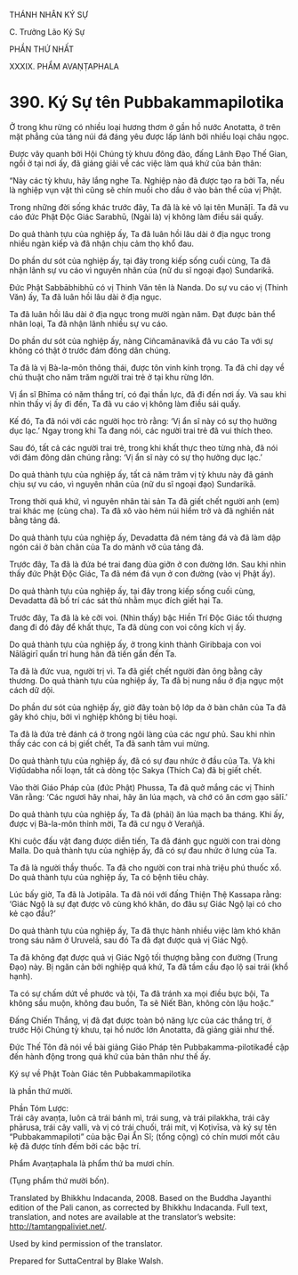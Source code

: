 THÁNH NHÂN KÝ SỰ

C. Trưởng Lão Ký Sự

PHẦN THỨ NHẤT

XXXIX. PHẨM AVAṆṬAPHALA

# 390\. Ký Sự tên Pubbakammapilotika

Ở trong khu rừng có nhiều loại hương thơm ở gần hồ nước Anotatta, ở trên mặt phẳng của tảng núi đá đáng yêu được lấp lánh bởi nhiều loại châu ngọc.

Được vây quanh bởi Hội Chúng tỳ khưu đông đảo, đấng Lãnh Đạo Thế Gian, ngồi ở tại nơi ấy, đã giảng giải về các việc làm quá khứ của bản thân:

“Này các tỳ khưu, hãy lắng nghe Ta. Nghiệp nào đã được tạo ra bởi Ta, nếu là nghiệp vụn vặt thì cũng sẽ chín muồi cho dầu ở vào bản thể của vị Phật.

Trong những đời sống khác trước đây, Ta đã là kẻ vô lại tên Munāḷī. Ta đã vu cáo đức Phật Độc Giác Sarabhū, (Ngài là) vị không làm điều sái quấy.

Do quả thành tựu của nghiệp ấy, Ta đã luân hồi lâu dài ở địa ngục trong nhiều ngàn kiếp và đã nhận chịu cảm thọ khổ đau.

Do phần dư sót của nghiệp ấy, tại đây trong kiếp sống cuối cùng, Ta đã nhận lãnh sự vu cáo vì nguyên nhân của (nữ du sĩ ngoại đạo) Sundarikā.

Đức Phật Sabbābhibhū có vị Thinh Văn tên là Nanda. Do sự vu cáo vị (Thinh Văn) ấy, Ta đã luân hồi lâu dài ở địa ngục.

Ta đã luân hồi lâu dài ở địa ngục trong mười ngàn năm. Đạt được bản thể nhân loại, Ta đã nhận lãnh nhiều sự vu cáo.

Do phần dư sót của nghiệp ấy, nàng Ciñcamānavikā đã vu cáo Ta với sự không có thật ở trước đám đông dân chúng.

Ta đã là vị Bà-la-môn thông thái, được tôn vinh kính trọng. Ta đã chỉ dạy về chú thuật cho năm trăm người trai trẻ ở tại khu rừng lớn.

Vị ẩn sĩ Bhīma có năm thắng trí, có đại thần lực, đã đi đến nơi ấy. Và sau khi nhìn thấy vị ấy đi đến, Ta đã vu cáo vị không làm điều sái quấy.

Kế đó, Ta đã nói với các người học trò rằng: ‘Vị ẩn sĩ này có sự thọ hưởng dục lạc.’ Ngay trong khi Ta đang nói, các người trai trẻ đã vui thích theo.

Sau đó, tất cả các người trai trẻ, trong khi khất thực theo từng nhà, đã nói với đám đông dân chúng rằng: ‘Vị ẩn sĩ này có sự thọ hưởng dục lạc.’

Do quả thành tựu của nghiệp ấy, tất cả năm trăm vị tỳ khưu này đã gánh chịu sự vu cáo, vì nguyên nhân của (nữ du sĩ ngoại đạo) Sundarikā.

Trong thời quá khứ, vì nguyên nhân tài sản Ta đã giết chết người anh (em) trai khác mẹ (cùng cha). Ta đã xô vào hẻm núi hiểm trở và đã nghiền nát bằng tảng đá.

Do quả thành tựu của nghiệp ấy, Devadatta đã ném tảng đá và đã làm dập ngón cái ở bàn chân của Ta do mảnh vỡ của tảng đá.

Trước đây, Ta đã là đứa bé trai đang đùa giỡn ở con đường lớn. Sau khi nhìn thấy đức Phật Độc Giác, Ta đã ném đá vụn ở con đường (vào vị Phật ấy).

Do quả thành tựu của nghiệp ấy, tại đây trong kiếp sống cuối cùng, Devadatta đã bố trí các sát thủ nhằm mục đích giết hại Ta.

Trước đây, Ta đã là kẻ cỡi voi. (Nhìn thấy) bậc Hiền Trí Độc Giác tối thượng đang đi đó đây để khất thực, Ta đã dùng con voi công kích vị ấy.

Do quả thành tựu của nghiệp ấy, ở trong kinh thành Giribbaja con voi Nālāgirī quẩn trí hung hãn đã tiến gần đến Ta.

Ta đã là đức vua, người trị vì. Ta đã giết chết người đàn ông bằng cây thương. Do quả thành tựu của nghiệp ấy, Ta đã bị nung nấu ở địa ngục một cách dữ dội.

Do phần dư sót của nghiệp ấy, giờ đây toàn bộ lớp da ở bàn chân của Ta đã gây khó chịu, bởi vì nghiệp không bị tiêu hoại.

Ta đã là đứa trẻ đánh cá ở trong ngôi làng của các ngư phủ. Sau khi nhìn thấy các con cá bị giết chết, Ta đã sanh tâm vui mừng.

Do quả thành tựu của nghiệp ấy, đã có sự đau nhức ở đầu của Ta. Và khi Viḍūdabha nổi loạn, tất cả dòng tộc Sakya (Thích Ca) đã bị giết chết.

Vào thời Giáo Pháp của (đức Phật) Phussa, Ta đã quở mắng các vị Thinh Văn rằng: ‘Các ngươi hãy nhai, hãy ăn lúa mạch, và chớ có ăn cơm gạo sālī.’

Do quả thành tựu của nghiệp ấy, Ta đã (phải) ăn lúa mạch ba tháng. Khi ấy, được vị Bà-la-môn thỉnh mời, Ta đã cư ngụ ở Verañjā.

Khi cuộc đấu vật đang được diễn tiến, Ta đã đánh gục người con trai dòng Malla. Do quả thành tựu của nghiệp ấy, đã có sự đau nhức ở lưng của Ta.

Ta đã là người thầy thuốc. Ta đã cho người con trai nhà triệu phú thuốc xổ. Do quả thành tựu của nghiệp ấy, Ta có bệnh tiêu chảy.

Lúc bấy giờ, Ta đã là Jotipāla. Ta đã nói với đấng Thiện Thệ Kassapa rằng: ‘Giác Ngộ là sự đạt được vô cùng khó khăn, do đâu sự Giác Ngộ lại có cho kẻ cạo đầu?’

Do quả thành tựu của nghiệp ấy, Ta đã thực hành nhiều việc làm khó khăn trong sáu năm ở Uruvelā, sau đó Ta đã đạt được quả vị Giác Ngộ.

Ta đã không đạt được quả vị Giác Ngộ tối thượng bằng con đường (Trung Đạo) này. Bị ngăn cản bởi nghiệp quá khứ, Ta đã tầm cầu đạo lộ sai trái (khổ hạnh).

Ta có sự chấm dứt về phước và tội, Ta đã tránh xa mọi điều bực bội, Ta không sầu muộn, không đau buồn, Ta sẽ Niết Bàn, không còn lậu hoặc.”

Đấng Chiến Thắng, vị đã đạt được toàn bộ năng lực của các thắng trí, ở trước Hội Chúng tỳ khưu, tại hồ nước lớn Anotatta, đã giảng giải như thế.

Đức Thế Tôn đã nói về bài giảng Giáo Pháp tên Pubbakamma-pilotikađề cập đến hành động trong quá khứ của bản thân như thế ấy.

Ký sự về Phật Toàn Giác tên Pubbakammapilotika

là phần thứ mười.

Phần Tóm Lược:  
Trái cây avaṇṭa, luôn cả trái bánh mì, trái sung, và trái pilakkha, trái cây phārusa, trái cây valli, và vị có trái chuối, trái mít, vị Koṭivīsa, và ký sự tên “Pubbakammapiloti” của bậc Đại Ẩn Sĩ; (tổng cộng) có chín mươi mốt câu kệ đã được tính đếm bởi các bậc trí.

Phẩm Avaṇṭaphala là phẩm thứ ba mươi chín.

(Tụng phẩm thứ mười bốn).

Translated by Bhikkhu Indacanda, 2008. Based on the Buddha Jayanthi edition of the Pali canon, as corrected by Bhikkhu Indacanda. Full text, translation, and notes are available at the translator’s website: http://tamtangpaliviet.net/.

Used by kind permission of the translator.

Prepared for SuttaCentral by Blake Walsh.
